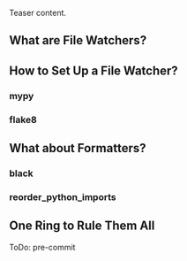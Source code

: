 <!--
.. title: Using Linters and Formatters as Watchers in PyCharm
.. slug: linters-as-watchers
.. date: 2021-05-04 21:19:17 UTC+03:00
.. tags: 
.. category: 
.. link: 
.. description: 
.. type: text
.. status: draft
-->

Teaser content.

<!-- TEASER_END -->

## What are File Watchers?

## How to Set Up a File Watcher?

### mypy

### flake8

## What about Formatters?

### black

### reorder_python_imports

## One Ring to Rule Them All

ToDo: pre-commit

